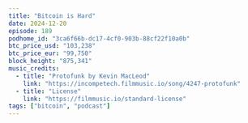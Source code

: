```yaml
---
title: "Bitcoin is Hard"
date: 2024-12-20
episode: 189
podhome_id: "3ca6f66b-dc17-4cf0-903b-88cf22f10a0b"
btc_price_usd: "103,238"
btc_price_eur: "99,750"
block_height: "875,341"
music_credits:
  - title: "Protofunk by Kevin MacLeod"
    link: "https://incompetech.filmmusic.io/song/4247-protofunk"
  - title: "License"
    link: "https://filmmusic.io/standard-license"
tags: ["bitcoin", "podcast"]
---
```

